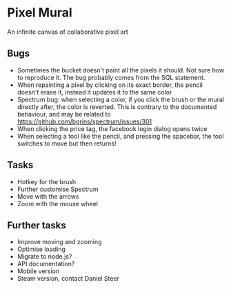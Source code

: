 Pixel Mural
===========
An infinite canvas of collaborative pixel art

Bugs
----
* Sometimes the bucket doesn't paint all the pixels it should. Not sure how to reproduce it. The bug probably comes from the SQL statement.
* When repainting a pixel by clicking on its exact border, the pencil doesn't erase it, instead it updates it to the same color
* Spectrum bug: when selecting a color, if you click the brush or the mural directly after, the color is reverted.
This is contrary to the documented behaviour, and may be related to https://github.com/bgrins/spectrum/issues/301
* When clicking the price tag, the facebook login dialog opens twice
* When selecting a tool like the pencil, and pressing the spacebar, the tool switches to move but then returns!

Tasks
-----
* Hotkey for the brush
* Further customise Spectrum
* Move with the arrows
* Zoom with the mouse wheel

Further tasks
-------------
* Improve moving and zooming
* Optimise loading
* Migrate to node.js?
* API documentation?
* Mobile version
* Steam version, contact Daniel Steer